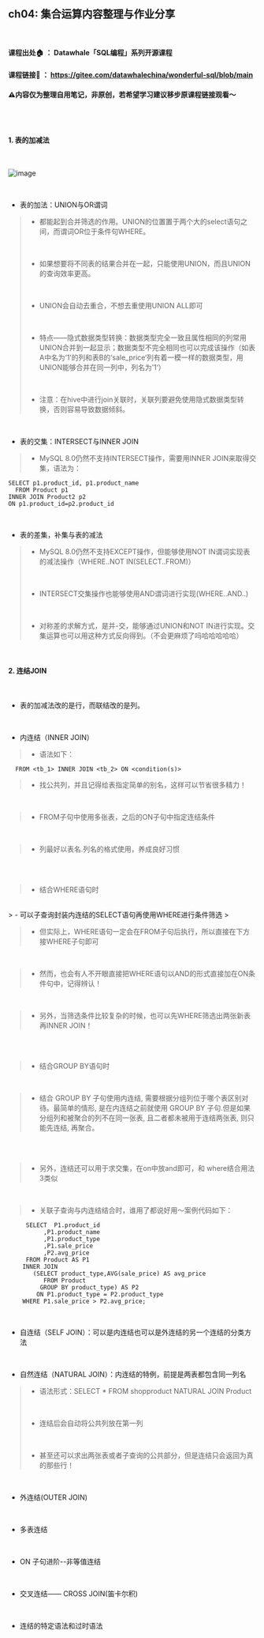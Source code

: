 
## ch04: 集合运算内容整理与作业分享

<br/>

#### 课程出处🏠  ： Datawhale「SQL编程」系列开源课程
#### 课程链接🔗  ： https://gitee.com/datawhalechina/wonderful-sql/blob/main
#### ⚠️内容仅为整理自用笔记，非原创，若希望学习建议移步原课程链接观看～

<br/>
<br/>

#### 1. 表的加减法
<br/>

![image](https://user-images.githubusercontent.com/73817045/159749170-d861b0d6-9261-49f5-8a01-ebf81039d002.png)

<br/>

- 表的加法：UNION与OR谓词
> - 都能起到合并筛选的作用。UNION的位置置于两个大的select语句之间，而谓词OR位于条件句WHERE。
> 
> <br/>
> 
> - 如果想要将不同表的结果合并在一起，只能使用UNION，而且UNION的查询效率更高。
> 
> <br/>
> 
> - UNION会自动去重合，不想去重使用UNION ALL即可
> 
> <br/>
> 
> - 特点——隐式数据类型转换：数据类型完全一致且属性相同的列常用UNION合并到一起显示；数据类型不完全相同也可以完成该操作（如表A中名为‘1’的列和表B的‘sale_price‘列有着一模一样的数据类型，用UNION能够合并在同一列中，列名为’1‘）
> 
> <br/>
> 
> - 注意：在hive中进行join关联时，关联列要避免使用隐式数据类型转换，否则容易导致数据倾斜。

<br/>

- 表的交集：INTERSECT与INNER JOIN
>- MySQL 8.0仍然不支持INTERSECT操作，需要用INNER JOIN来取得交集，语法为：

    SELECT p1.product_id, p1.product_name
      FROM Product p1
    INNER JOIN Product2 p2
    ON p1.product_id=p2.product_id

<br/>

- 表的差集，补集与表的减法

> - MySQL 8.0仍然不支持EXCEPT操作，但能够使用NOT IN谓词实现表的减法操作（WHERE..NOT IN(SELECT..FROM)）
> 
> <br/>
> 
> - INTERSECT交集操作也能够使用AND谓词进行实现(WHERE..AND..)
> 
> <br/>
> 
> - 对称差的求解方式，是并-交，能够通过UNION和NOT IN进行实现。交集运算也可以用这种方式反向得到。（不会更麻烦了吗哈哈哈哈哈）

  
<br/>

#### 2. 连结JOIN

<br/>

- 表的加减法改的是行，而联结改的是列。
  
<br/>

- 内连结（INNER JOIN）

> - 语法如下： 

      FROM <tb_1> INNER JOIN <tb_2> ON <condition(s)>
  > - 找公共列，并且记得给表指定简单的别名，这样可以节省很多精力！
  > 
  <br/>
  
  > - FROM子句中使用多张表，之后的ON子句中指定连结条件
  > 
  <br/>
  
  > - 列最好以表名.列名的格式使用，养成良好习惯
  > 
  <br/>
  <br/>
  
  > - 结合WHERE语句时
  > 
  <br/>
  >   - 可以子查询封装内连结的SELECT语句再使用WHERE进行条件筛选
  >   
  <br/>
  
  >   - 但实际上，WHERE语句一定会在FROM子句后执行，所以直接在下方接WHERE子句即可
  >   
  <br/>
  
  >   - 然而，也会有人不开眼直接把WHERE语句以AND的形式直接加在ON条件句中，记得辨认！
  >   
  <br/>
  
  >   - 另外，当筛选条件比较复杂的时候，也可以先WHERE筛选出两张新表再INNER JOIN！
  >   
  <br/>
  <br/>
  
  > - 结合GROUP BY语句时
  > 
  <br/>
  
  >   - 结合 GROUP BY 子句使用内连结, 需要根据分组列位于哪个表区别对待。最简单的情形, 是在内连结之前就使用 GROUP BY 子句.但是如果分组列和被聚合的列不在同一张表, 且二者都未被用于连结两张表, 则只能先连结, 再聚合。
  <br/>
  <br/>
  
  > - 另外，连结还可以用于求交集，在on中放and即可，和 where结合用法3类似
  > 
  <br/>
  
  > - 关联子查询与内连结结合时，谁用了都说好用～案例代码如下：
  
         SELECT  P1.product_id
              ,P1.product_name
              ,P1.product_type
              ,P1.sale_price
              ,P2.avg_price
         FROM Product AS P1
        INNER JOIN 
           (SELECT product_type,AVG(sale_price) AS avg_price 
              FROM Product 
             GROUP BY product_type) AS P2 
            ON P1.product_type = P2.product_type
        WHERE P1.sale_price > P2.avg_price;


<br/>

- 自连结（SELF JOIN）：可以是内连结也可以是外连结的另一个连结的分类方法

<br/>

- 自然连结（NATURAL JOIN）：内连结的特例，前提是两表都包含同一列名

> - 语法形式：SELECT *  FROM shopproduct NATURAL JOIN Product
> 
> <br/>
> 
> - 连结后会自动将公共列放在第一列
> 
> <br/>
> 
> - 甚至还可以求出两张表或者子查询的公共部分，但是连结只会返回为真的那些行！
  

<br/>

- 外连结(OUTER JOIN)
  


<br/>

- 多表连结

<br/>

- ON 子句进阶--非等值连结

<br/>

- 交叉连结—— CROSS JOIN(笛卡尔积)

<br/>

- 连结的特定语法和过时语法

<br/>
